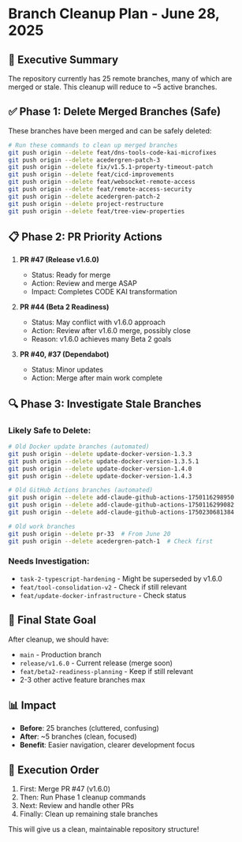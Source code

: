 # Branch Cleanup Plan - June 28, 2025

## 🎯 Executive Summary

The repository currently has 25 remote branches, many of which are merged or stale. This cleanup will reduce to ~5 active branches.

## ✅ Phase 1: Delete Merged Branches (Safe)

These branches have been merged and can be safely deleted:

```bash
# Run these commands to clean up merged branches
git push origin --delete feat/dns-tools-code-kai-microfixes
git push origin --delete acedergren-patch-3
git push origin --delete fix/v1.5.1-property-timeout-patch
git push origin --delete feat/cicd-improvements
git push origin --delete feat/websocket-remote-access
git push origin --delete feat/remote-access-security
git push origin --delete acedergren-patch-2
git push origin --delete project-restructure
git push origin --delete feat/tree-view-properties
```

## 📋 Phase 2: PR Priority Actions

1. **PR #47 (Release v1.6.0)**
   - Status: Ready for merge
   - Action: Review and merge ASAP
   - Impact: Completes CODE KAI transformation

2. **PR #44 (Beta 2 Readiness)**
   - Status: May conflict with v1.6.0 approach
   - Action: Review after v1.6.0 merge, possibly close
   - Reason: v1.6.0 achieves many Beta 2 goals

3. **PR #40, #37 (Dependabot)**
   - Status: Minor updates
   - Action: Merge after main work complete

## 🔍 Phase 3: Investigate Stale Branches

### Likely Safe to Delete:
```bash
# Old Docker update branches (automated)
git push origin --delete update-docker-version-1.3.3
git push origin --delete update-docker-version-1.3.5.1
git push origin --delete update-docker-version-1.4.0
git push origin --delete update-docker-version-1.4.3

# Old GitHub Actions branches (automated)
git push origin --delete add-claude-github-actions-1750116298950
git push origin --delete add-claude-github-actions-1750116299082
git push origin --delete add-claude-github-actions-1750230681384

# Old work branches
git push origin --delete pr-33  # From June 20
git push origin --delete acedergren-patch-1  # Check first
```

### Needs Investigation:
- `task-2-typescript-hardening` - Might be superseded by v1.6.0
- `feat/tool-consolidation-v2` - Check if still relevant
- `feat/update-docker-infrastructure` - Check status

## 🎯 Final State Goal

After cleanup, we should have:
- `main` - Production branch
- `release/v1.6.0` - Current release (merge soon)
- `feat/beta2-readiness-planning` - Keep if still relevant
- 2-3 other active feature branches max

## 📊 Impact

- **Before**: 25 branches (cluttered, confusing)
- **After**: ~5 branches (clean, focused)
- **Benefit**: Easier navigation, clearer development focus

## 🚀 Execution Order

1. First: Merge PR #47 (v1.6.0)
2. Then: Run Phase 1 cleanup commands
3. Next: Review and handle other PRs
4. Finally: Clean up remaining stale branches

This will give us a clean, maintainable repository structure!
